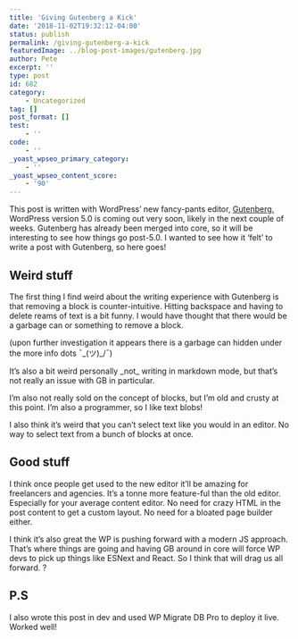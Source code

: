 ```yaml
---
title: 'Giving Gutenberg a Kick'
date: '2018-11-02T19:32:12-04:00'
status: publish
permalink: /giving-gutenberg-a-kick
featuredImage: ../blog-post-images/gutenberg.jpg
author: Pete
excerpt: ''
type: post
id: 682
category:
    - Uncategorized
tag: []
post_format: []
test:
    - ''
code:
    - ''
_yoast_wpseo_primary_category:
    - ''
_yoast_wpseo_content_score:
    - '90'
---
```

This post is written with WordPress’ new fancy-pants editor, [Gutenberg.](https://wordpress.org/gutenberg/) WordPress version 5.0 is coming out very soon, likely in the next couple of weeks. Gutenberg has already been merged into core, so it will be interesting to see how things go post-5.0. I wanted to see how it ‘felt’ to write a post with Gutenberg, so here goes!

Weird stuff
-----------

The first thing I find weird about the writing experience with Gutenberg is that removing a block is counter-intuitive. Hitting backspace and having to delete reams of text is a bit funny. I would have thought that there would be a garbage can or something to remove a block.

(upon further investigation it appears there is a garbage can hidden under the more info dots ¯\_(ツ)\_/¯)

It’s also a bit weird personally \_not\_ writing in markdown mode, but that’s not really an issue with GB in particular.

I’m also not really sold on the concept of blocks, but I’m old and crusty at this point. I’m also a programmer, so I like text blobs!

I also think it’s weird that you can’t select text like you would in an editor. No way to select text from a bunch of blocks at once.

Good stuff
----------

I think once people get used to the new editor it’ll be amazing for freelancers and agencies. It’s a tonne more feature-ful than the old editor. Especially for your average content editor. No need for crazy HTML in the post content to get a custom layout. No need for a bloated page builder either.

I think it’s also great the WP is pushing forward with a modern JS approach. That’s where things are going and having GB around in core will force WP devs to pick up things like ESNext and React. So I think that will drag us all forward. ?

P.S
---

I also wrote this post in dev and used WP Migrate DB Pro to deploy it live. Worked well!